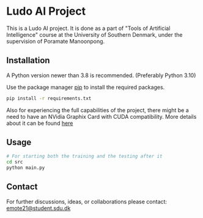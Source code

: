 # Ludo AI Project

This is a Ludo AI project. It is done as a part of "Tools of Artificial Intelligence" course at the University of Southern Denmark, under the supervision of Poramate Manoonpong. 

## Installation

A Python version newer than 3.8 is recommended. (Preferably Python 3.10)

Use the package manager [pip](https://pip.pypa.io/en/stable/) to install the required packages.

```bash
pip install -r requirements.txt
```

Also for experiencing the full capabilities of the project, there might be a need to have an NVidia Graphix Card with CUDA compatibility. More details about it can be found [here](https://developer.nvidia.com/cuda-gpus)

## Usage

```bash
# For starting both the training and the testing after it
cd src
python main.py

```

## Contact

For further discussions, ideas, or collaborations please contact: [emote21@student.sdu.dk](emote21@student.sdu.dk)